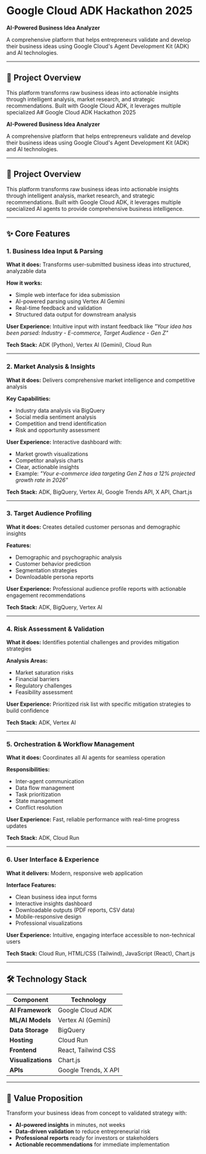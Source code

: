 # Google Cloud ADK Hackathon 2025

**AI-Powered Business Idea Analyzer**

A comprehensive platform that helps entrepreneurs validate and develop their business ideas using Google Cloud's Agent Development Kit (ADK) and AI technologies.

---

## 🚀 Project Overview

This platform transforms raw business ideas into actionable insights through intelligent analysis, market research, and strategic recommendations. Built with Google Cloud ADK, it leverages multiple specialized A# Google Cloud ADK Hackathon 2025

**AI-Powered Business Idea Analyzer**

A comprehensive platform that helps entrepreneurs validate and develop their business ideas using Google Cloud's Agent Development Kit (ADK) and AI technologies.

---

## 🚀 Project Overview

This platform transforms raw business ideas into actionable insights through intelligent analysis, market research, and strategic recommendations. Built with Google Cloud ADK, it leverages multiple specialized AI agents to provide comprehensive business intelligence.

---

## ✨ Core Features

### 1. Business Idea Input & Parsing

**What it does:** Transforms user-submitted business ideas into structured, analyzable data

**How it works:**
- Simple web interface for idea submission
- AI-powered parsing using Vertex AI Gemini
- Real-time feedback and validation
- Structured data output for downstream analysis

**User Experience:** Intuitive input with instant feedback like *"Your idea has been parsed: Industry - E-commerce, Target Audience - Gen Z"*

**Tech Stack:** ADK (Python), Vertex AI (Gemini), Cloud Run

---

### 2. Market Analysis & Insights

**What it does:** Delivers comprehensive market intelligence and competitive analysis

**Key Capabilities:**
- Industry data analysis via BigQuery
- Social media sentiment analysis
- Competition and trend identification
- Risk and opportunity assessment

**User Experience:** Interactive dashboard with:
- Market growth visualizations
- Competitor analysis charts
- Clear, actionable insights
- Example: *"Your e-commerce idea targeting Gen Z has a 12% projected growth rate in 2026"*

**Tech Stack:** ADK, BigQuery, Vertex AI, Google Trends API, X API, Chart.js

---

### 3. Target Audience Profiling

**What it does:** Creates detailed customer personas and demographic insights

**Features:**
- Demographic and psychographic analysis
- Customer behavior prediction
- Segmentation strategies
- Downloadable persona reports

**User Experience:** Professional audience profile reports with actionable engagement recommendations

**Tech Stack:** ADK, BigQuery, Vertex AI

---

### 4. Risk Assessment & Validation

**What it does:** Identifies potential challenges and provides mitigation strategies

**Analysis Areas:**
- Market saturation risks
- Financial barriers
- Regulatory challenges
- Feasibility assessment

**User Experience:** Prioritized risk list with specific mitigation strategies to build confidence

**Tech Stack:** ADK, Vertex AI

---

### 5. Orchestration & Workflow Management

**What it does:** Coordinates all AI agents for seamless operation

**Responsibilities:**
- Inter-agent communication
- Data flow management
- Task prioritization
- State management
- Conflict resolution

**User Experience:** Fast, reliable performance with real-time progress updates

**Tech Stack:** ADK, Cloud Run

---

### 6. User Interface & Experience

**What it delivers:** Modern, responsive web application

**Interface Features:**
- Clean business idea input forms
- Interactive insights dashboard
- Downloadable outputs (PDF reports, CSV data)
- Mobile-responsive design
- Professional visualizations

**User Experience:** Intuitive, engaging interface accessible to non-technical users

**Tech Stack:** Cloud Run, HTML/CSS (Tailwind), JavaScript (React), Chart.js

---

## 🛠️ Technology Stack

| Component | Technology |
|-----------|------------|
| **AI Framework** | Google Cloud ADK |
| **ML/AI Models** | Vertex AI (Gemini) |
| **Data Storage** | BigQuery |
| **Hosting** | Cloud Run |
| **Frontend** | React, Tailwind CSS |
| **Visualizations** | Chart.js |
| **APIs** | Google Trends, X API |

---

## 🎯 Value Proposition

Transform your business ideas from concept to validated strategy with:
- **AI-powered insights** in minutes, not weeks
- **Data-driven validation** to reduce entrepreneurial risk
- **Professional reports** ready for investors or stakeholders
- **Actionable recommendations** for immediate implementation